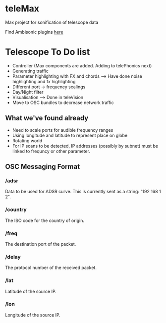 # teleMax
Max project for sonification of telescope data

Find Ambisonic plugins [here](https://plugins.iem.at/)

# Telescope To Do list
- Controller (Max components are added. Adding to telePhonics next)
- Generating traffic 
- Parameter highlighting with FX and chords --> Have done noise highlighting and fx highlighting
- Different port -> frequency scalings
- Day/Night filter
- Visualisation --> Done in teleVision
- Move to OSC bundles to decrease network traffic

## What we've found already
- Need to scale ports for audible frequency ranges
- Using longitude and latitude to represent place on globe
- Rotating world 
- For IP scans to be detected, IP addresses (possibly by subnet) must be linked to frequncy or other parameter.

## OSC Messaging Format
### /adsr
Data to be used for ADSR curve.
This is currently sent as a string: "192 168 1 2".

### /country
The ISO code for the country of origin.

### /freq
The destination port of the packet.

### /delay
The protocol number of the received packet.

### /lat
Latitude of the source IP.

### /lon
Longitude of the source IP.
